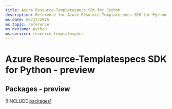 ```yaml
---
title: Azure Resource-Templatespecs SDK for Python
description: Reference for Azure Resource-Templatespecs SDK for Python
ms.date: 06/17/2025
ms.topic: reference
ms.devlang: python
ms.service: resource-templatespecs
---
```

# Azure Resource-Templatespecs SDK for Python - preview
## Packages - preview
[!INCLUDE [packages](resource-templatespecs-index.md)]